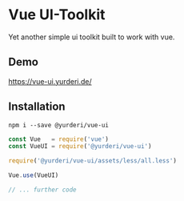 # Vue UI-Toolkit

Yet another simple ui toolkit built to work with vue.

## Demo
https://vue-ui.yurderi.de/

## Installation
```
npm i --save @yurderi/vue-ui
```

```javascript
const Vue   = require('vue')
const VueUI = require('@yurderi/vue-ui')

require('@yurderi/vue-ui/assets/less/all.less')

Vue.use(VueUI)

// ... further code
```
